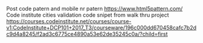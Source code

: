 Post code patern and mobile nr patern https://www.html5pattern.com/
Code institute cities validation code snipet from walk thru project https://courses.codeinstitute.net/courses/course-v1:CodeInstitute+DCP101+2017_T3/courseware/196c000dd670458cafc7b2dc9d4a8245/f2ad3c6775ce4890a53e62de35245c0a/?child=first